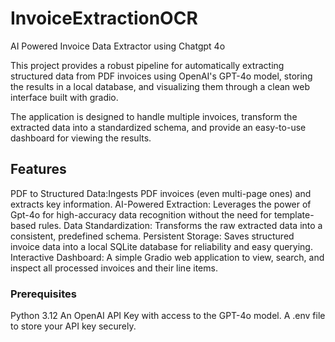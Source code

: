 # InvoiceExtractionOCR
AI Powered Invoice Data Extractor using Chatgpt 4o


This project provides a robust pipeline for automatically extracting structured data from PDF invoices using OpenAI's GPT-4o model, storing the results in a local database, and visualizing them through a clean web interface built with gradio.

The application is designed to handle multiple invoices, transform the extracted data into a standardized schema, and provide an easy-to-use dashboard for viewing the results.

## Features

PDF to Structured Data:Ingests PDF invoices (even multi-page ones) and extracts key information.
AI-Powered Extraction: Leverages the power of Gpt-4o for high-accuracy data recognition without the need for template-based rules.
Data Standardization: Transforms the raw extracted data into a consistent, predefined schema.
Persistent Storage: Saves structured invoice data into a local SQLite database for reliability and easy querying.
Interactive Dashboard: A simple Gradio web application to view, search, and inspect all processed invoices and their line items.

### Prerequisites

Python 3.12
An OpenAI API Key with access to the GPT-4o model.
A .env file to store your API key securely.



